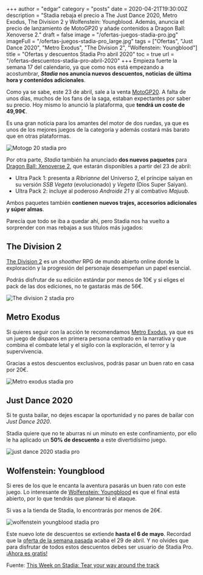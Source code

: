 +++
author = "edgar"
category = "posts"
date = 2020-04-21T19:30:00Z
description = "Stadia rebaja el precio a The Just Dance 2020, Metro Exodus, The Division 2 y Wolfenstein: Youngblood. Además, anuncia el precio de lanzamiento de MotoGP20 y añade contenidos a Dragon Ball: Xenoverse 2."
draft = false
image = "/ofertas-juegos-stadia-pro.jpg"
imageFull = "/ofertas-juegos-stadia-pro_large.jpg"
tags = ["Ofertas", "Just Dance 2020", "Metro Exodus", "The Division 2", "Wolfenstein: Youngblood"]
title = "Ofertas y descuentos Stadia Pro abril 2020"
toc = true
url = "/ofertas-descuentos-stadia-pro-abril-2020"
+++
Empieza fuerte la semana 17 del calendario, ya que como nos está empezando a acostumbrar, **_Stadia_ nos anuncia nuevos descuentos, noticias de última hora y contenidos adicionales**.

Como ya se sabe, este 23 de abril, sale a la venta <a class="u-anchor" href="/motogp-20">MotoGP20</a>. A falta de unos días, muchos de los fans de la saga, estaban expectantes por saber su precio. Hoy mismo lo anunció la plataforma, que **tendrá un coste de 49,99€**.

Es una gran noticia para los amantes del motor de dos ruedas, ya que es unos de los mejores juegos de la categoría y además costará más barato que en otras plataformas.

<img class="u-borderImage u-lazyload lazyload" loading="lazy" data-src="/ofertas-descuentos-stadia-abril-2020/motogp20-stadia-pro.png" alt="Motogp 20 stadia pro" />

Por otra parte, _Stadia_ también ha anunciado **dos nuevos paquetes** para <a class="u-anchor" href="/dragon-ball-xenoverse-2">Dragon Ball: Xenoverse 2</a>, que estarán disponibles a partir del 23 de abril:

* Ultra Pack 1: presenta a _Ribrianne_ del Universo 2, el príncipe saiyan en su versión _SSB Vegeta_ (evolucionado) y _Vegeta_ (Dios Super Saiyan).
* Ultra Pack 2: incluye al poderoso _Androide 21_ y al combativo _Majuub_.

Ambos paquetes también **contienen nuevos trajes, accesorios adicionales y súper almas**.

Parecía que todo se iba a quedar ahí, pero Stadia nos ha vuelto a sorprender con mas rebajas a sus títulos más jugados:

## The Division 2

<a class="u-anchor" href="/the-division-2">The Division 2</a> es un _shoother_ RPG de mundo abierto online donde la exploración y la progresión del personaje desempeñan un papel esencial.

Podrás disfrutar de su edición estándar por menos de 10€ y si eliges el pack de las dos ediciones, no te gastarás más de 56€.

<img class="u-borderImage u-lazyload lazyload" loading="lazy" data-src="/ofertas-descuentos-stadia-abril-2020/the-division-2-stadia-pro.png" alt="The division 2 stadia pro" />

## Metro Exodus

Si quieres seguir con la acción te recomendamos <a class="u-anchor" href="/metro-exodus">Metro Exodus</a>, ya que es un juego de disparos en primera persona centrado en la narrativa y que combina el combate letal y el sigilo con la exploración, el terror y la supervivencia.

Gracias a estos descuentos exclusivos, podrás pasar un buen rato en casa por 20€.

<img class="u-borderImage u-lazyload lazyload" loading="lazy" data-src="/ofertas-descuentos-stadia-abril-2020/metro-exodus-stadia-pro.png" alt="Metro exodus stadia pro" />

## Just Dance 2020

Si te gusta bailar, no dejes escapar la oportunidad y no pares de bailar con _Just Dance 2020_.

Stadia quiere que no te aburras ni un minuto en este confinamiento, por ello le ha aplicado un **50% de descuento** a este divertidísimo juego.

<img class="u-borderImage u-lazyload lazyload" loading="lazy" data-src="/ofertas-descuentos-stadia-abril-2020/just-dance-2020-stadia-pro.png" alt="just dance 2020 stadia pro" />

## Wolfenstein: Youngblood

Si eres de los que le encanta la aventura pasarás un buen rato con este juego. Lo interesante de <a class="u-anchor" href="/wolfenstein-youngblood">Wolfenstein: Youngblood</a> es que el final está abierto, por lo que tendrás que planear tú el ataque.

Si vas a la tienda de Stadia, lo encontrarás por menos de 26€.

<img class="u-borderImage u-lazyload lazyload" loading="lazy" data-src="/ofertas-descuentos-stadia-abril-2020/wolfenstein-youngblood-stadia-pro.png" alt="wolfenstein youngblood stadia pro" />

Este nuevo lote de descuentos se extiende **hasta el 6 de mayo**. Recordad que la <a class="u-anchor" href="/nuevas-ofertas-stadia-pro-50-descuento-borderlands-3-tomb-raider">oferta de la semana pasada</a> acaba el 29 de abril. Y no olvides que para disfrutar de todos estos descuentos debes ser usuario de Stadia Pro. <a class="u-anchor" href="/stadia-pro-gratis-durante-2-meses">¡Ahora es gratis!</a>

Fuente: <a class="u-anchor" href="https://community.stadia.com/t5/Stadia-Community-Blog/This-Week-on-Stadia-Tear-your-way-around-the-track/ba-p/20432" target="_blank" rel="nofollow noopener">This Week on Stadia: Tear your way around the track</a> 


